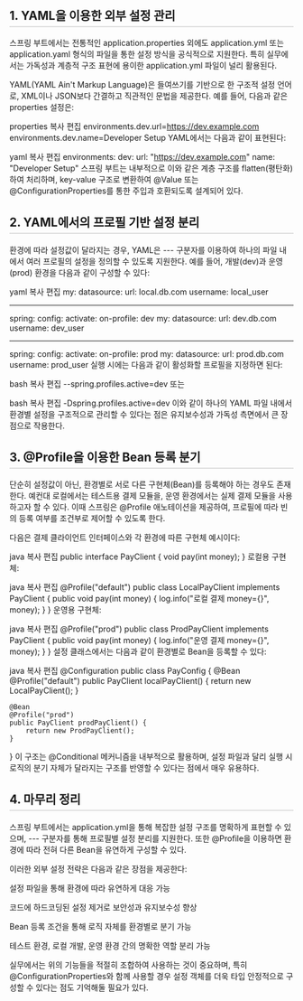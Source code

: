 <h2 id="yaml-overview" style="border-bottom: 2px solid #ddd; padding-bottom: 5px; margin-top: 30px;">1. YAML을 이용한 외부 설정 관리</h2>
스프링 부트에서는 전통적인 application.properties 외에도 application.yml 또는 application.yaml 형식의 파일을 통한 설정 방식을 공식적으로 지원한다. 특히 실무에서는 가독성과 계층적 구조 표현에 용이한 application.yml 파일이 널리 활용된다.

YAML(YAML Ain't Markup Language)은 들여쓰기를 기반으로 한 구조적 설정 언어로, XML이나 JSON보다 간결하고 직관적인 문법을 제공한다. 예를 들어, 다음과 같은 properties 설정은:

properties
복사
편집
environments.dev.url=https://dev.example.com
environments.dev.name=Developer Setup
YAML에서는 다음과 같이 표현된다:

yaml
복사
편집
environments:
dev:
url: "https://dev.example.com"
name: "Developer Setup"
스프링 부트는 내부적으로 이와 같은 계층 구조를 flatten(평탄화)하여 처리하며, key-value 구조로 변환하여 @Value 또는 @ConfigurationProperties를 통한 주입과 호환되도록 설계되어 있다.

<h2 id="yaml-profile" style="border-bottom: 2px solid #ddd; padding-bottom: 5px; margin-top: 30px;">2. YAML에서의 프로필 기반 설정 분리</h2>
환경에 따라 설정값이 달라지는 경우, YAML은 --- 구분자를 이용하여 하나의 파일 내에서 여러 프로필의 설정을 정의할 수 있도록 지원한다. 예를 들어, 개발(dev)과 운영(prod) 환경을 다음과 같이 구성할 수 있다:

yaml
복사
편집
my:
datasource:
url: local.db.com
username: local_user

---
spring:
config:
activate:
on-profile: dev
my:
datasource:
url: dev.db.com
username: dev_user

---
spring:
config:
activate:
on-profile: prod
my:
datasource:
url: prod.db.com
username: prod_user
실행 시에는 다음과 같이 활성화할 프로필을 지정하면 된다:

bash
복사
편집
--spring.profiles.active=dev
또는

bash
복사
편집
-Dspring.profiles.active=dev
이와 같이 하나의 YAML 파일 내에서 환경별 설정을 구조적으로 관리할 수 있다는 점은 유지보수성과 가독성 측면에서 큰 장점으로 작용한다.

<h2 id="profile-bean" style="border-bottom: 2px solid #ddd; padding-bottom: 5px; margin-top: 30px;">3. @Profile을 이용한 Bean 등록 분기</h2>
단순히 설정값이 아닌, 환경별로 서로 다른 구현체(Bean)를 등록해야 하는 경우도 존재한다. 예컨대 로컬에서는 테스트용 결제 모듈을, 운영 환경에서는 실제 결제 모듈을 사용하고자 할 수 있다. 이때 스프링은 @Profile 애노테이션을 제공하여, 프로필에 따라 빈의 등록 여부를 조건부로 제어할 수 있도록 한다.

다음은 결제 클라이언트 인터페이스와 각 환경에 따른 구현체 예시이다:

java
복사
편집
public interface PayClient {
void pay(int money);
}
로컬용 구현체:

java
복사
편집
@Profile("default")
public class LocalPayClient implements PayClient {
public void pay(int money) {
log.info("로컬 결제 money={}", money);
}
}
운영용 구현체:

java
복사
편집
@Profile("prod")
public class ProdPayClient implements PayClient {
public void pay(int money) {
log.info("운영 결제 money={}", money);
}
}
설정 클래스에서는 다음과 같이 환경별로 Bean을 등록할 수 있다:

java
복사
편집
@Configuration
public class PayConfig {
@Bean
@Profile("default")
public PayClient localPayClient() {
return new LocalPayClient();
}

    @Bean
    @Profile("prod")
    public PayClient prodPayClient() {
        return new ProdPayClient();
    }
}
이 구조는 @Conditional 메커니즘을 내부적으로 활용하며, 설정 파일과 달리 실행 시 로직의 분기 자체가 달라지는 구조를 반영할 수 있다는 점에서 매우 유용하다.

<h2 id="summary" style="border-bottom: 2px solid #ddd; padding-bottom: 5px; margin-top: 30px;">4. 마무리 정리</h2>
스프링 부트에서는 application.yml을 통해 복잡한 설정 구조를 명확하게 표현할 수 있으며, --- 구분자를 통해 프로필별 설정 분리를 지원한다. 또한 @Profile을 이용하면 환경에 따라 전혀 다른 Bean을 유연하게 구성할 수 있다.

이러한 외부 설정 전략은 다음과 같은 장점을 제공한다:

설정 파일을 통해 환경에 따라 유연하게 대응 가능

코드에 하드코딩된 설정 제거로 보안성과 유지보수성 향상

Bean 등록 조건을 통해 로직 자체를 환경별로 분기 가능

테스트 환경, 로컬 개발, 운영 환경 간의 명확한 역할 분리 가능

실무에서는 위의 기능들을 적절히 조합하여 사용하는 것이 중요하며, 특히 @ConfigurationProperties와 함께 사용할 경우 설정 객체를 더욱 타입 안정적으로 구성할 수 있다는 점도 기억해둘 필요가 있다.